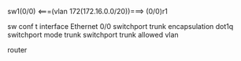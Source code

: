 sw1(0/0) <===(vlan 172(172.16.0.0/20))===> (0/0)r1


sw
conf t
interface Ethernet 0/0
 switchport trunk encapsulation dot1q
 switchport mode trunk
 switchport trunk allowed vlan 

router
